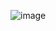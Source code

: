 ![image](https://github.com/milanek808onlyy/mln_postal/assets/146403675/9b86d19d-582d-4f03-8d5e-0879dcfea655)
